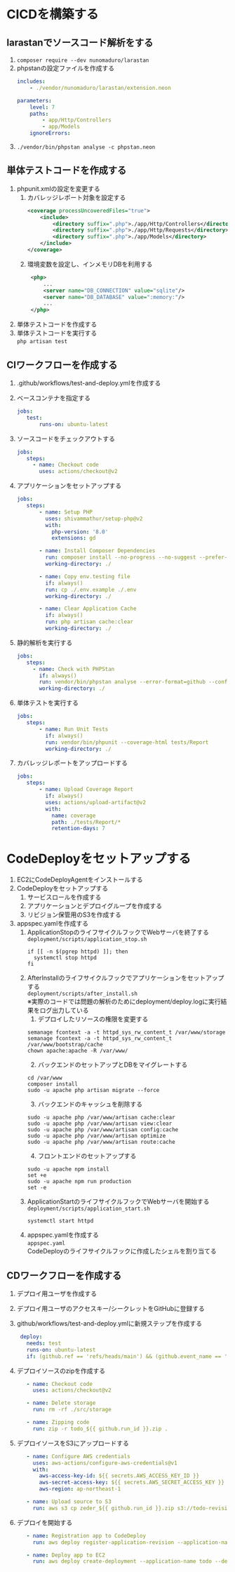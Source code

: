 # CICDを構築する
## larastanでソースコード解析をする
1. `composer require --dev nunomaduro/larastan`
1. phpstanの設定ファイルを作成する
   ```yaml
   includes:
       - ./vendor/nunomaduro/larastan/extension.neon
   
   parameters:
       level: 7
       paths:
           - app/Http/Controllers
           - app/Models
       ignoreErrors:
   ```
1. `./vendor/bin/phpstan analyse -c phpstan.neon`

## 単体テストコードを作成する
1. phpunit.xmlの設定を変更する
   1. カバレッジレポート対象を設定する
      ```xml
      <coverage processUncoveredFiles="true">
          <include>
              <directory suffix=".php">./app/Http/Controllers</directory>
              <directory suffix=".php">./app/Http/Requests</directory>
              <directory suffix=".php">./app/Models</directory>
          </include>
      </coverage>
      ```
   2. 環境変数を設定し、インメモリDBを利用する
      ```xml
       <php>
           ...
           <server name="DB_CONNECTION" value="sqlite"/>
           <server name="DB_DATABASE" value=":memory:"/>
           ...
       </php>
      ```
2. 単体テストコードを作成する
3. 単体テストコードを実行する  
   `php artisan test`

## CIワークフローを作成する
1. .github/workflows/test-and-deploy.ymlを作成する
2. ベースコンテナを指定する
   ```yaml
   jobs:
      test:
          runs-on: ubuntu-latest
   ```
3. ソースコードをチェックアウトする
   ```yaml
   jobs:
      steps:
        - name: Checkout code
          uses: actions/checkout@v2
   ``` 
4. アプリケーションをセットアップする
   ```yaml
   jobs:
      steps:
          - name: Setup PHP
            uses: shivammathur/setup-php@v2
            with:
              php-version: '8.0'
              extensions: gd

          - name: Install Composer Dependencies
            run: composer install --no-progress --no-suggest --prefer-dist
            working-directory: ./

          - name: Copy env.testing file
            if: always()
            run: cp ./.env.example ./.env
            working-directory: ./

          - name: Clear Application Cache
            if: always()
            run: php artisan cache:clear
            working-directory: ./
   ``` 
   
5. 静的解析を実行する
   ```yaml
   jobs:
      steps:
        - name: Check with PHPStan
          if: always()
          run: vendor/bin/phpstan analyse --error-format=github --configuration=phpstan.neon
          working-directory: ./
   ```
6. 単体テストを実行する
   ```yaml
   jobs:
      steps:
          - name: Run Unit Tests
            if: always()
            run: vendor/bin/phpunit --coverage-html tests/Report
            working-directory: ./
   ```
7. カバレッジレポートをアップロードする
   ```yaml
   jobs:
      steps:
          - name: Upload Coverage Report
            if: always()
            uses: actions/upload-artifact@v2
            with:
              name: coverage
              path: ./tests/Report/*
              retention-days: 7
   ```

# CodeDeployをセットアップする
1. EC2にCodeDeployAgentをインストールする
2. CodeDeployをセットアップする
   1. サービスロールを作成する
   2. アプリケーションとデプロイグループを作成する
   3. リビジョン保管用のS3を作成する
3. appspec.yamlを作成する
   1. ApplicationStopのライフサイクルフックでWebサーバを終了する  
      `deployment/scripts/application_stop.sh`  
      ```shell
      if [[ -n $(pgrep httpd) ]]; then
        systemctl stop httpd
      fi
      ```
   2. AfterInstallのライフサイクルフックでアプリケーションをセットアップする  
      `deployment/scripts/after_install.sh`  
      ※実際のコードでは問題の解析のためにdeployment/deploy.logに実行結果をログ出力している
      1. デプロイしたリソースの権限を変更する
      ```shell
      semanage fcontext -a -t httpd_sys_rw_content_t /var/www/storage
      semanage fcontext -a -t httpd_sys_rw_content_t /var/www/bootstrap/cache
      chown apache:apache -R /var/www/
      ```
      2. バックエンドのセットアップとDBをマイグレートする
      ```shell
      cd /var/www
      composer install
      sudo -u apache php artisan migrate --force
      ```
      3. バックエンドのキャッシュを削除する
      ```shell
      sudo -u apache php /var/www/artisan cache:clear
      sudo -u apache php /var/www/artisan view:clear
      sudo -u apache php /var/www/artisan config:cache
      sudo -u apache php /var/www/artisan optimize
      sudo -u apache php /var/www/artisan route:cache
      ```
      4. フロントエンドのセットアップする
      ```shell
      sudo -u apache npm install
      set +e
      sudo -u apache npm run production
      set -e
      ```
   3. ApplicationStartのライフサイクルフックでWebサーバを開始する
      `deployment/scripts/application_start.sh`
      ```shell
      systemctl start httpd
      ```
   4. appspec.yamlを作成する  
      `appspec.yaml`  
      CodeDeployのライフサイクルフックに作成したシェルを割り当てる
   
## CDワークフローを作成する
1. デプロイ用ユーザを作成する
2. デプロイ用ユーザのアクセスキー/シークレットをGitHubに登録する
3. github/workflows/test-and-deploy.ymlに新規ステップを作成する
   ```yaml
    deploy:
      needs: test
      runs-on: ubuntu-latest
      if: (github.ref == 'refs/heads/main') && (github.event_name == 'push')
   ```
   
4. デプロイソースのzipを作成する
   ```yaml
      - name: Checkout code
        uses: actions/checkout@v2

      - name: Delete storage
        run: rm -rf ./src/storage

      - name: Zipping code
        run: zip -r todo_${{ github.run_id }}.zip .
   ```
5. デプロイソースをS3にアップロードする
   ```yaml
      - name: Configure AWS credentials
        uses: aws-actions/configure-aws-credentials@v1
        with:
          aws-access-key-id: ${{ secrets.AWS_ACCESS_KEY_ID }}
          aws-secret-access-key: ${{ secrets.AWS_SECRET_ACCESS_KEY }}
          aws-region: ap-northeast-1

      - name: Upload source to S3
        run: aws s3 cp zeder_${{ github.run_id }}.zip s3://todo-revision-bucket --quiet
   ```
6. デプロイを開始する
   ```yaml
      - name: Registration app to CodeDeploy
        run: aws deploy register-application-revision --application-name todo --s3-location bucket=todo-revision-bucket,bundleType="zip",key=todo_${{ github.run_id }}.zip

      - name: Deploy app to EC2
        run: aws deploy create-deployment --application-name todo --deployment-group-name todoDeployGroup --file-exists-behavior "OVERWRITE" --s3-location bucket=todo-revision-bucket,bundleType="zip",key=todo_${{ github.run_id }}.zip
   ```
